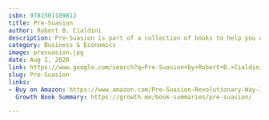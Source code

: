 ```yaml
---
isbn: 9781501109812
title: Pre-Suasion
author: Robert B. Cialdini
description: Pre-Suasion is part of a collection of books to help you do better marketing.
category: Business & Economics
image: presuasion.jpg
date: Aug 1, 2020
link: https://www.google.com/search?q=Pre-Suasion+by+Robert+B.+Cialdini
slug: Pre-Suasion
links:
- Buy on Amazon: https://www.amazon.com/Pre-Suasion-Revolutionary-Way-Influence-Persuade-ebook/dp/B01A6DJD7Q
  Growth Book Summary: https://growth.me/book-summaries/pre-suasion/

---
```

